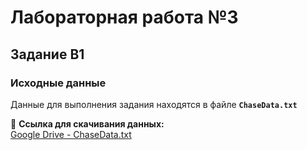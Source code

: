 # Лабораторная работа №3
## Задание В1

### Исходные данные
Данные для выполнения задания находятся в файле **`ChaseData.txt`**

📁 **Ссылка для скачивания данных:**  
[Google Drive - ChaseData.txt](https://drive.google.com/drive/folders/1svC0YAs4Doz-609NstDhmQqjL6M8lUZv?usp=drive_link)
